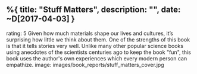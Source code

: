 %{
  title: "Stuff Matters",
  description: "",
  date: ~D[2017-04-03]
}
---
rating: 5
Given how much materials shape our lives and cultures, it’s surprising how little we think about them. One of the strengths of this book is that it tells stories very well. Unlike many other popular science books using anecdotes of the scientists centuries ago to keep the book "fun", this book uses the author's own experiences which every modern person can empathize.
image: images/book_reports/stuff_matters_cover.jpg
